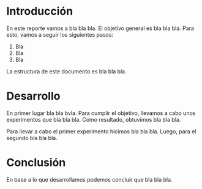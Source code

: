 # Introducción

En este reporte vamos a bla bla bla.
El objetivo general es bla bla bla.
Para esto, vamos a seguir los siguientes pasos:

1. Bla
2. Bla
3. Bla

La estructura de este documento es bla bla bla.

# Desarrollo

En primer lugar bla bla bvla.
Para cumplir el objetivo, llevamos a cabo unos experimentos que bla
bla bla. Como resultado, obtuvimos bla bla bla.

Para llevar a cabo el primer experimento hicimos bla bla bla.
Luego, para el segundo bla bla bla.

# Conclusión

En base a lo que desarrollamos podemos concluir que bla bla bla.
